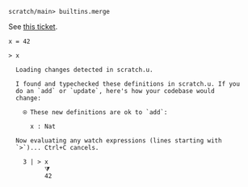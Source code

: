 ``` ucm :hide
scratch/main> builtins.merge
```

See [this ticket](https://github.com/unisonweb/unison/issues/849).

``` unison
x = 42

> x
```

``` ucm :added-by-ucm
  Loading changes detected in scratch.u.

  I found and typechecked these definitions in scratch.u. If you
  do an `add` or `update`, here's how your codebase would
  change:
  
    ⍟ These new definitions are ok to `add`:
    
      x : Nat
  
  Now evaluating any watch expressions (lines starting with
  `>`)... Ctrl+C cancels.

    3 | > x
          ⧩
          42

```
